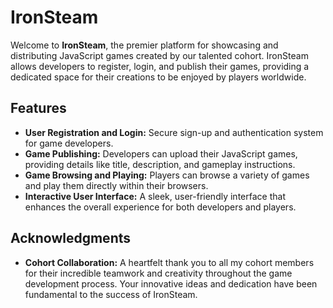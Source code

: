 # IronSteam

Welcome to **IronSteam**, the premier platform for showcasing and distributing JavaScript games created by our talented cohort. IronSteam allows developers to register, login, and publish their games, providing a dedicated space for their creations to be enjoyed by players worldwide.

## Features

- **User Registration and Login:** Secure sign-up and authentication system for game developers.
- **Game Publishing:** Developers can upload their JavaScript games, providing details like title, description, and gameplay instructions.
- **Game Browsing and Playing:** Players can browse a variety of games and play them directly within their browsers.
- **Interactive User Interface:** A sleek, user-friendly interface that enhances the overall experience for both developers and players.

## Acknowledgments

- **Cohort Collaboration:** A heartfelt thank you to all my cohort members for their incredible teamwork and creativity throughout the game development process. Your innovative ideas and dedication have been fundamental to the success of IronSteam.
